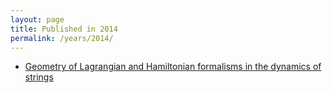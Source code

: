 ```yaml
---
layout: page
title: Published in 2014
permalink: /years/2014/
---
```


- [Geometry of Lagrangian and Hamiltonian formalisms in the dynamics of strings](../../geometry-of-lagrangian-and-hamiltonian-formalisms-in-the-dynamics-of-strings)

